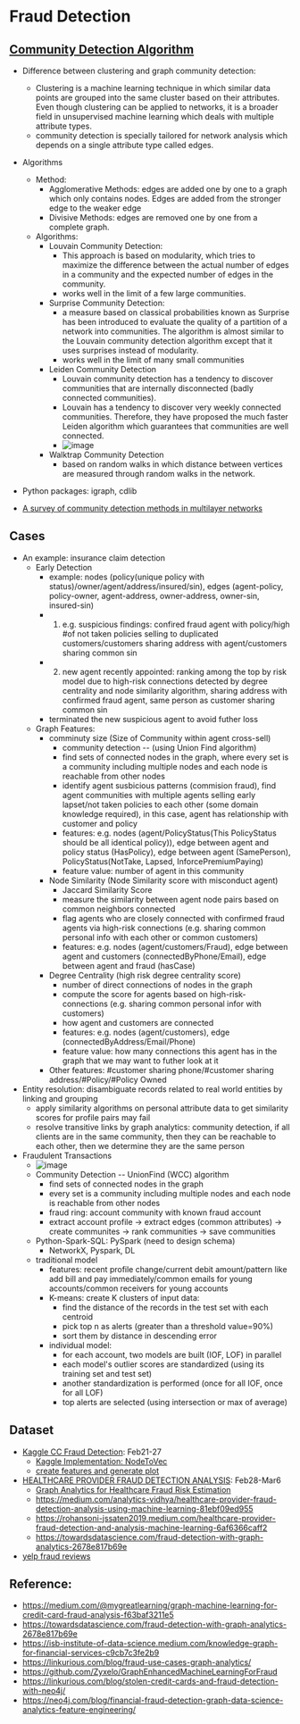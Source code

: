 # Fraud Detection
## [Community Detection Algorithm](https://towardsdatascience.com/community-detection-algorithms-9bd8951e7dae)
* Difference between clustering and graph community detection:
   * Clustering is a machine learning technique in which similar data points are grouped into the same cluster based on their attributes. Even though clustering can be applied to networks, it is a broader field in unsupervised machine learning which deals with multiple attribute types. 
   * community detection is specially tailored for network analysis which depends on a single attribute type called edges.
* Algorithms
   * Method:
      * Agglomerative Methods: edges are added one by one to a graph which only contains nodes. Edges are added from the stronger edge to the weaker edge 
      * Divisive Methods: edges are removed one by one from a complete graph.
   * Algorithms:
      * Louvain Community Detection: 
         * This approach is based on modularity, which tries to maximize the difference between the actual number of edges in a community and the expected number of edges in the community.
         * works well in the limit of a few large communities. 
      * Surprise Community Detection: 
         * a measure based on classical probabilities known as Surprise has been introduced to evaluate the quality of a partition of a network into communities. The algorithm is almost similar to the Louvain community detection algorithm except that it uses surprises instead of modularity.
         * works well in the limit of many small communities
      * Leiden Community Detection
         * Louvain community detection has a tendency to discover communities that are internally disconnected (badly connected communities). 
         * Louvain has a tendency to discover very weekly connected communities. Therefore, they have proposed the much faster Leiden algorithm which guarantees that communities are well connected.
         * ![image](https://user-images.githubusercontent.com/16402963/156856025-624de759-873c-41cb-8f8c-3700ec275278.png)
      * Walktrap Community Detection
         * based on random walks in which distance between vertices are measured through random walks in the network. 
      
* Python packages: igraph, cdlib 
* [A survey of community detection methods in multilayer networks](https://link.springer.com/article/10.1007/s10618-020-00716-6)
## Cases
* An example: insurance claim detection
    * Early Detection
      * example: nodes (policy(unique policy with status)/owner/agent/address/insured/sin), edges (agent-policy, policy-owner, agent-address, owner-address, owner-sin, insured-sin)  
      * 1. e.g. suspicious findings: confired fraud agent with policy/high #of not taken policies selling to duplicated customers/customers sharing address with agent/customers sharing common sin
      * 2. new agent recently appointed: ranking among the top by risk model due to high-risk connections detected by degree centrality and node similarity algorithm, sharing address with confirmed fraud agent, same person as customer sharing common sin
      * terminated the new suspicious agent to avoid futher loss
    * Graph Features: 
      * comminuty size (Size of Community within agent cross-sell)
         * community detection -- (using Union Find algorithm)
         * find sets of connected nodes in the graph, where every set is a community including multiple nodes and each node is reachable from other nodes
         * identify agent susbicious patterns (commision fraud), find agent communities with multiple agents selling early lapset/not taken policies to each other (some domain knowledge required), in this case, agent has relationship with customer and policy 
         * features: e.g. nodes (agent/PolicyStatus(This PolicyStatus should be all identical policy)), edge between agent and policy status (HasPolicy), edge between agent (SamePerson), PolicyStatus(NotTake, Lapsed, InforcePremiumPaying)
         * feature value: number of agent in this community
      * Node Similarity (Node Similarity score with misconduct agent)
        * Jaccard Similarity Score
        * measure the similarity between agent node pairs based on common neighbors connected 
        * flag agents who are closely connected with confirmed fraud agents via high-risk connections (e.g. sharing common personal info with each other or common customers)
        * features: e.g. nodes (agent/customers/Fraud), edge between agent and customers (connectedByPhone/Email), edge between agent and fraud (hasCase)
      * Degree Centrality (high risk degree centrality score)
        * number of direct connections of nodes in the graph
        * compute the score for agents based on high-risk-connections (e.g. sharing common personal infor with customers) 
        * how agent and customers are connected 
        * features: e.g. nodes (agent/customers), edge (connectedByAddress/Email/Phone)
        * feature value: how many connections this agent has in the graph that we may want to futher look at it 
      * Other features: #customer sharing phone/#customer sharing address/#Policy/#Policy Owned
* Entity resolution: disambiguate records related to real world entities by linking and grouping
  * apply similarity algorithms on personal attribute data to get similarity scores for profile pairs may fail
  * resolve transitive links by graph analytics: community detection, if all clients are in the same community, then they can be reachable to each other, then we determine they are the same person         
* Fraudulent Transactions
  * ![image](https://user-images.githubusercontent.com/16402963/156864780-6ba02d60-31d8-4d60-9438-8ede1bce7910.png)
  * Community Detection -- UnionFind (WCC) algorithm
    * find sets of connected nodes in the graph
    * every set is a community including multiple nodes and each node is reachable from other nodes
    * fraud ring: account community with known fraud account
    * extract account profile -> extract edges (common attributes) -> create communites -> rank communities -> save communities
  * Python-Spark-SQL: PySpark (need to design schema)
    * NetworkX, Pyspark, DL
  * traditional model 
    * features: recent profile change/current debit amount/pattern like add bill and pay immediately/common emails for young accounts/common receivers for young accounts
    * K-means: create K clusters of input data: 
      * find the distance of the records in the test set with each centroid
      * pick top n as alerts (greater than a threshold value=90%)
      * sort them by distance in descending error
    * individual model:
      * for each account, two models are built (IOF, LOF) in parallel 
      * each model's outlier scores are standardized (using its training set and test set)
      * another standardization is performed (once for all IOF, once for all LOF)
      * top alerts are selected (using intersection or max of average)     
## Dataset

* [Kaggle CC Fraud Detection](https://www.kaggle.com/kartik2112/fraud-detection/code?datasetId=817870&sortBy=voteCount&searchQuery=graph): Feb21-27
    * [Kaggle Implementation: NodeToVec](https://www.kaggle.com/jinfeijoy/cc-fraud-graph-analytics)   
    * [create features and generate plot](https://www.kaggle.com/jinfeijoy/cc-fraud-graph-analytics-traditional-method)
* [HEALTHCARE PROVIDER FRAUD DETECTION ANALYSIS](https://www.kaggle.com/rohitrox/healthcare-provider-fraud-detection-analysis): Feb28-Mar6
    * [Graph Analytics for Healthcare Fraud Risk Estimation](http://www.karlbranting.net/papers/FOSINT_Branting_et_al.pdf) 
    * https://medium.com/analytics-vidhya/healthcare-provider-fraud-detection-analysis-using-machine-learning-81ebf09ed955
    * https://rohansoni-jssaten2019.medium.com/healthcare-provider-fraud-detection-and-analysis-machine-learning-6af6366caff2
    * https://towardsdatascience.com/fraud-detection-with-graph-analytics-2678e817b69e
* [yelp fraud reviews](https://paperswithcode.com/dataset/yelpchi)
    
## Reference:

* https://medium.com/@mygreatlearning/graph-machine-learning-for-credit-card-fraud-analysis-f63baf3211e5
* https://towardsdatascience.com/fraud-detection-with-graph-analytics-2678e817b69e
* https://isb-institute-of-data-science.medium.com/knowledge-graph-for-financial-services-c9cb7c3fe2b9
* https://linkurious.com/blog/fraud-use-cases-graph-analytics/
* https://github.com/Zyxelo/GraphEnhancedMachineLearningForFraud 
* https://linkurious.com/blog/stolen-credit-cards-and-fraud-detection-with-neo4j/
* https://neo4j.com/blog/financial-fraud-detection-graph-data-science-analytics-feature-engineering/
